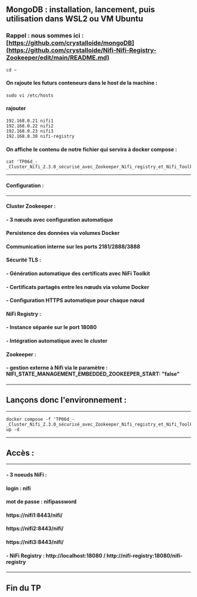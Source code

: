 ## MongoDB : installation, lancement, puis utilisation dans WSL2 ou VM Ubuntu 

### Rappel : nous sommes ici : [https://github.com/crystalloide/mongoDB](https://github.com/crystalloide/Nifi-Nifi-Registry-Zookeeper/edit/main/README.md)

    cd ~

#### On rajoute les futurs conteneurs dans le host de la machine : 
    sudo vi /etc/hosts

#### rajouter 
    192.168.0.21 nifi1
    192.168.0.22 nifi2
    192.168.0.23 nifi3
    192.168.0.30 nifi-registry

#### On affiche le contenu de notre fichier qui servira à docker compose :
    cat 'TP06d_-_Cluster_Nifi_2.3.0_sécurisé_avec_Zookeeper_Nifi_registry_et_Nifi_Toolkit_dans_docker_compose.yml'

______________________________________________________________
#### Configuration :
______________________________________________________________	
####
#### Cluster Zookeeper :
#### - 3 nœuds avec configuration automatique
#### 
#### Persistence des données via volumes Docker
#### 
#### Communication interne sur les ports 2181/2888/3888
#### 
#### Sécurité TLS :
#### - Génération automatique des certificats avec NiFi Toolkit
#### - Certificats partagés entre les nœuds via volume Docker
#### - Configuration HTTPS automatique pour chaque nœud
#### 
#### NiFi Registry :
#### - Instance séparée sur le port 18080
#### - Intégration automatique avec le cluster
#### 
#### Zookeeper : 
#### - gestion externe à Nifi via le paramètre : NIFI_STATE_MANAGEMENT_EMBEDDED_ZOOKEEPER_START: "false"
#### 


______________________________________________________________	
## Lançons donc l'environnement :
______________________________________________________________	
    docker compose -f 'TP06d_-_Cluster_Nifi_2.3.0_sécurisé_avec_Zookeeper_Nifi_registry_et_Nifi_Toolkit_dans_docker_compose.yml' up -d

______________________________________________________________	
## Accès :
______________________________________________________________	
####  - 3 noeuds NiFi :  
#### 					login : 		nifi
#### 					mot de passe : 	nifipassword
#### 
####  					https://nifi1:8443/nifi/
####  					https://nifi2:8443/nifi/
#### 					https://nifi3:8443/nifi/
#### 
#### 
####  - NiFi Registry : http://localhost:18080  / http://nifi-registry:18080/nifi-registry
#### 
______________________________________________________________	

## Fin du TP
